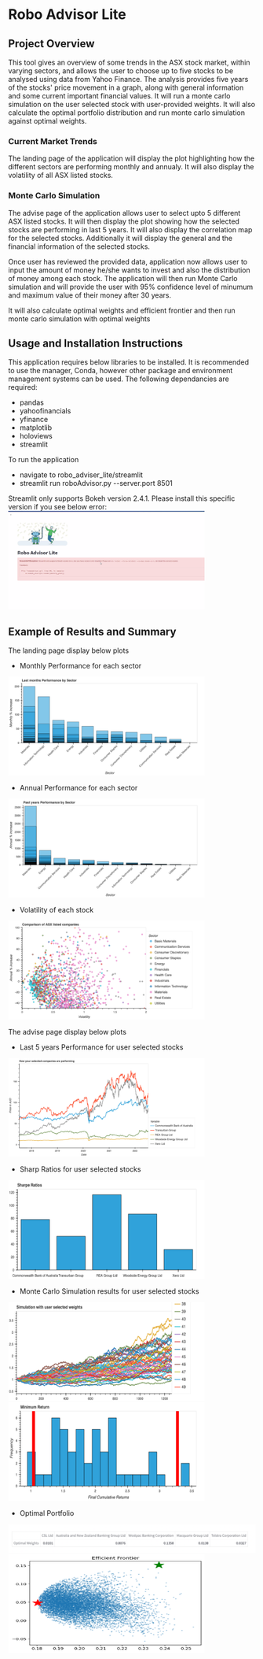 # Robo Advisor Lite

## Project Overview

This tool gives an overview of some trends in the ASX stock market, within varying sectors, and allows the user to choose up to five stocks to be analysed using data from Yahoo Finance. The analysis provides five years of the stocks' price movement in a graph, along with general information and some current important financial values. It will run a monte carlo simulation on the user selected stock with user-provided weights. It will also calculate the optimal portfolio distribution and run monte carlo simulation against optimal weights.

### Current Market Trends

The landing page of the application will display the plot highlighting how the different sectors are performing monthly and annualy.
It will also display the volatility of all ASX listed stocks.

### Monte Carlo Simulation

The advise page of the application allows user to select upto 5 different ASX listed stocks. It will then display the plot showing how the selected stocks are performing in last 5 years. It will also display the correlation map for the selected stocks.
Additionally it will display the general and the financial information of the selected stocks.

Once user has reviewed the provided data, application now allows user to input the amount of money he/she wants to invest and also the distribution of money among each stock. The application will then run Monte Carlo simulation and will provide the user with 95% confidence level of minumum and maximum value of their money after 30 years.

It will also calculate optimal weights and efficient frontier and then run monte carlo simulation with optimal weights

## Usage and Installation Instructions

This application requires below libraries to be installed. It is recommended to use the manager, Conda, however other package and environment management systems can be used. The following dependancies are required:

- pandas
- yahoofinancials
- yfinance
- matplotlib
- holoviews
- streamlit

To run the application
- navigate to robo_adviser_lite/streamlit
- streamlit run roboAdvisor.py --server.port 8501

Streamlit only supports Bokeh version 2.4.1. Please install this specific version if you see below error:
<img src="./Resources/images/LoadError.png" alt="Bokeh Version Error" height="200" width="400" />


## Example of Results and Summary

The landing page display below plots
- Monthly Performance for each sector
<img src="./Resources/images/sector_monthly_analysis.png" alt="Monthly Analysis" height="200" width="400" />

- Annual Performance for each sector
<img src="./Resources/images/sector_annual_analysis.png" alt="Annual Analysis" height="200" width="400" />

- Volatility of each stock
<img src="./Resources/images/volatility.png" alt="Volatility Analysis" height="200" width="400" />


The advise page display below plots
- Last 5 years Performance for user selected stocks
<img src="./Resources/images/5yearPerformance.png" alt="5 Year Performance" height="200" width="400" />

- Sharp Ratios for user selected stocks 
<img src="./Resources/images/SharpRatio.png" alt="Sharp Ratio" height="200" width="400" />

- Monte Carlo Simulation results for user selected stocks
<img src="./Resources/images/Simulation.png" alt="Simulation" height="200" width="400" />

<img src="./Resources/images/MCHist.png" alt="Simulation" height="200" width="400" />

- Optimal Portfolio 

<img src="./Resources/images/OptimalPortfolio.png" alt="Simulation"/>

<img src="./Resources/images/EfficientFrontier.png" alt="Simulation" height="200" width="400" />




